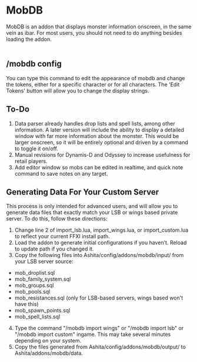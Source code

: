 # MobDB
MobDB is an addon that displays monster information onscreen, in the same vein as ibar.  For most users, you should not need to do anything besides loading the addon.<br><br>

## /mobdb config ##
You can type this command to edit the appearance of mobdb and change the tokens, either for a specific character or for all characters.  The 'Edit Tokens' button will allow you to change the display strings.

## To-Do ##
1. Data parser already handles drop lists and spell lists, among other information.  A later version will include the ability to display a detailed window with far more information about the monster.  This would be larger onscreen, so it will be entirely optional and driven by a command to toggle it on/off.
2. Manual revisions for Dynamis-D and Odyssey to increase usefulness for retail players.
3. Add editor window so mobs can be edited in realtime, and quick note command to save notes on any target.

## Generating Data For Your Custom Server ##
This process is only intended for advanced users, and will allow you to generate data files that exactly match your LSB or wings based private server.  To do this, follow these directions:
1. Change line 2 of import_lsb.lua, import_wings.lua, or import_custom.lua to reflect your current FFXI install path.
2. Load the addon to generate initial configurations if you haven't.  Reload to update path if you changed it.
3. Copy the following files into Ashita/config/addons/mobdb/input/ from your LSB server source:
- mob_droplist.sql
- mob_family_system.sql
- mob_groups.sql
- mob_pools.sql
- mob_resistances.sql (only for LSB-based servers, wings based won't have this)
- mob_spawn_points.sql
- mob_spell_lists.sql
4. Type the command "/mobdb import wings" or "/mobdb import lsb" or "/mobdb import custom" ingame.  This may take several minutes depending on your system.
5. Copy the files generated from Ashita/config/addons/mobdb/output/ to Ashita/addons/mobdb/data.